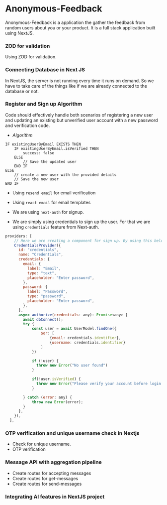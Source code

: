 # Anonymous-Feedback

Anonymous-Feedback is a application the gather the feedback from random users about you or your product. It is a full stack application built using NextJS.

### ZOD for validation

Using ZOD for validation.

### Connecting Database in Next JS

In NextJS, the server is not running every time it runs on demand. So we have to take care of the things like if we are already connected to the database or not.

### Register and Sign up Algorithm

Code should effectively handle both scenarios of registering a new user and updating an existing but unverified user account with a new password and verification code.

- _Algorithm_

```
IF existingUserByEmail EXISTS THEN
    IF existingUserByEmail.isVerified THEN
        success: false
    ELSE
        // Save the updated user
    END IF
ELSE
    // create a new user with the provided details
    // Save the new user
END IF
```

- Using `resend email` for email verification
- Using `react email` for email templates

- We are using `next-auth` for signup.
- We are simply using credentials to sign up the user. For that we are using `credentials` feature from Next-auth.

```javascript
providers: [
    // Here we are creating a component for sign up. By using this below information, next-auth will create a component for signup which will render on the screen
    CredentialsProvider({
      id: "credentials",
      name: "Credentials",
      credentials: {
        email: {
          label: "Email",
          type: "text",
          placeholder: "Enter password",
        },
        password: {
          label: "Password",
          type: "password",
          placeholder: "Enter password",
        },
      },
      async authorize(credentials: any): Promise<any> {
        await dbConnect();
        try {
            const user = await UserModel.findOne({
                $or: [
                    {email: credentials.identifier},
                    {username: credentials.identifier}
                ]
            })

            if (!user) {
              throw new Error("No user found")
            }

            if(!user.isVerified) {
              throw new Error("Please verify your account before login.")
            }

        } catch (error: any) {
            throw new Error(error);
        }
      },
    }),
  ],
```

### OTP verification and unique username check in Nextjs

* Check for unique username.
* OTP verification

### Message API with aggregation pipeline

* Create routes for accepting messages
* Create routes for get-messages
* Create routes for send-messages

### Integrating AI features in NextJS project

